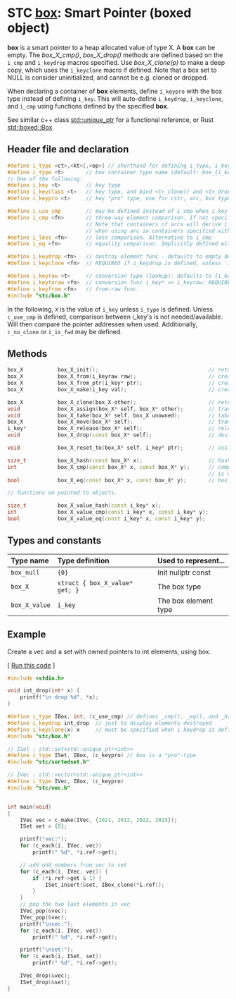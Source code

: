 # STC [box](../include/stc/box.h): Smart Pointer (boxed object)

**box** is a smart pointer to a heap allocated value of type X. A **box** can
be empty. The *box_X_cmp()*, *box_X_drop()* methods are defined based on the `i_cmp`
and `i_keydrop` macros specified. Use *box_X_clone(p)* to make a deep copy, which uses the
`i_keyclone` macro if defined. Note that a box set to NULL is consider uninitialized, and
cannot be e.g. cloned or dropped.

When declaring a container of **box** elements, define `i_keypro` with the
box type instead of defining `i_key`. This will auto-define `i_keydrop`, `i_keyclone`, and `i_cmp` using
functions defined by the specified **box**.

See similar c++ class [std::unique_ptr](https://en.cppreference.com/w/cpp/memory/unique_ptr) for a functional reference, or Rust [std::boxed::Box](https://doc.rust-lang.org/std/boxed/struct.Box.html)

## Header file and declaration

```c++
#define i_type <ct>,<kt>[,<op>] // shorthand for defining i_type, i_key, i_opt
#define i_type <t>       // box container type name (default: box_{i_key})
// One of the following:
#define i_key <t>        // key type
#define i_keyclass <t>   // key type, and bind <t>_clone() and <t>_drop() function names
#define i_keypro <t>     // key "pro" type, use for cstr, arc, box types

#define i_use_cmp        // may be defined instead of i_cmp when i_key is an integral/native-type.
#define i_cmp <fn>       // three-way element comparison. If not specified, pointer comparison is used.
                         // Note that containers of arcs will derive i_cmp from the i_key type
                         // when using arc in containers specified with i_keypro <arc-type>.
#define i_less <fn>      // less comparison. Alternative to i_cmp
#define i_eq <fn>        // equality comparison. Implicitly defined with i_cmp, but not i_less.

#define i_keydrop <fn>   // destroy element func - defaults to empty destruct
#define i_keyclone <fn>  // REQUIRED if i_keydrop is defined, unless 'i_opt c_no_clone' is defined.

#define i_keyraw <t>     // conversion type (lookup): defaults to {i_key}
#define i_keytoraw <fn>  // conversion func i_key* => i_keyraw: REQUIRED IF i_keyraw defined.
#define i_keyfrom <fn>   // from-raw func.
#include "stc/box.h"
```
In the following, `X` is the value of `i_key` unless `i_type` is defined.
Unless `c_use_cmp` is defined, comparison between i_key's is not needed/available. Will then
compare the pointer addresses when used. Additionally, `c_no_clone` or `i_is_fwd` may be defined.

## Methods
```c++
box_X           box_X_init();                                   // return an empty box
box_X           box_X_from(i_keyraw raw);                       // create a box from raw type. Avail if i_keyraw user defined.
box_X           box_X_from_ptr(i_key* ptr);                     // create a box from a pointer. Takes ownership of ptr.
box_X           box_X_make(i_key val);                          // create a box from unowned val object.

box_X           box_X_clone(box_X other);                       // return deep copied clone
void            box_X_assign(box_X* self, box_X* other);        // transfer ownership from other to self; other set to NULL.
void            box_X_take(box_X* self, box_X unowned);         // take ownership of unowned box object.
box_X           box_X_move(box_X* self);                        // transfer ownership to receiving box. self set to NULL.
i_key*          box_X_release(box_X* self);                     // release owned pointer; must be freed by receiver. self set NULL.
void            box_X_drop(const box_X* self);                  // destruct the contained object and free its heap memory.

void            box_X_reset_to(box_X* self, i_key* ptr);        // assign ptr, and take ownership of ptr.

size_t          box_X_hash(const box_X* x);                     // hash value
int             box_X_cmp(const box_X* x, const box_X* y);      // compares pointer addresses if no `i_cmp` is specified
                                                                // is defined. Otherwise uses 'i_cmp' or default cmp.
bool            box_X_eq(const box_X* x, const box_X* y);       // box_X_cmp() == 0

// functions on pointed to objects.

size_t          box_X_value_hash(const i_key* x);
int             box_X_value_cmp(const i_key* x, const i_key* y);
bool            box_X_value_eq(const i_key* x, const i_key* y);
```

## Types and constants

| Type name         | Type definition                 | Used to represent...     |
|:------------------|:--------------------------------|:-----------------------|
| `box_null`        | `{0}`                           | Init nullptr const     |
| `box_X`           | `struct { box_X_value* get; }`  | The box type           |
| `box_X_value`     | `i_key`                         | The box element type   |

## Example
Create a vec and a set with owned pointers to int elements, using box.

[ [Run this code](https://godbolt.org/z/dhTPheMxM) ]
```c++
#include <stdio.h>

void int_drop(int* x) {
    printf("\n drop %d", *x);
}

#define i_type IBox, int, (c_use_cmp) // defines _cmp(), _eq(), and _hash() box-functions
#define i_keydrop int_drop  // just to display elements destroyed
#define i_keyclone(x) x     // must be specified when i_keydrop is defined.
#include "stc/box.h"

// ISet : std::set<std::unique_ptr<int>>
#define i_type ISet, IBox, (c_keypro) // box is a "pro"-type
#include "stc/sortedset.h"

// IVec : std::vector<std::unique_ptr<int>>
#define i_type IVec, IBox, (c_keypro)
#include "stc/vec.h"


int main(void)
{
    IVec vec = c_make(IVec, {2021, 2012, 2022, 2015});
    ISet set = {0};

    printf("vec:");
    for (c_each(i, IVec, vec))
        printf(" %d", *i.ref->get);

    // add odd numbers from vec to set
    for (c_each(i, IVec, vec)) {
        if (*i.ref->get & 1) {
            ISet_insert(&set, IBox_clone(*i.ref));
        }
    }
    // pop the two last elements in vec
    IVec_pop(&vec);
    IVec_pop(&vec);
    printf("\nvec:");
    for (c_each(i, IVec, vec))
        printf(" %d", *i.ref->get);

    printf("\nset:");
    for (c_each(i, ISet, set))
        printf(" %d", *i.ref->get);

    IVec_drop(&vec);
    ISet_drop(&set);
}
```
